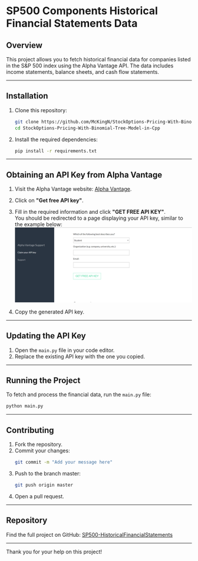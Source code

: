 
# SP500 Components Historical Financial Statements Data

## Overview

This project allows you to fetch historical financial data for companies listed in the S&P 500 index using the Alpha Vantage API. The data includes income statements, balance sheets, and cash flow statements.

---

## Installation

1. Clone this repository:
   ```bash
   git clone https://github.com/McKingN/StockOptions-Pricing-With-Binomial-Tree-Model-in-Cpp.git
   cd StockOptions-Pricing-With-Binomial-Tree-Model-in-Cpp
   ```

2. Install the required dependencies:
   ```bash
   pip install -r requirements.txt
   ```

---

## Obtaining an API Key from Alpha Vantage

1. Visit the Alpha Vantage website: [Alpha Vantage](https://www.alphavantage.co/).
2. Click on **"Get free API key"**.
3. Fill in the required information and click **"GET FREE API KEY"**.  
   You should be redirected to a page displaying your API key, similar to the example below:  
   ![API Key Example](image.png)

4. Copy the generated API key.

---

## Updating the API Key

1. Open the `main.py` file in your code editor.
2. Replace the existing API key with the one you copied.

---

## Running the Project

To fetch and process the financial data, run the `main.py` file:
```bash
python main.py
```

---

## Contributing

1. Fork the repository.
3. Commit your changes:
   ```bash
   git commit -m "Add your message here"
   ```
4. Push to the branch master:
   ```bash
   git push origin master
   ```
5. Open a pull request.

---

## Repository

Find the full project on GitHub: [SP500-HistoricalFinancialStatements](https://github.com/McKingN/SP500-HistoricalFinancialStatements.git)

---

Thank you for your help on this project!
